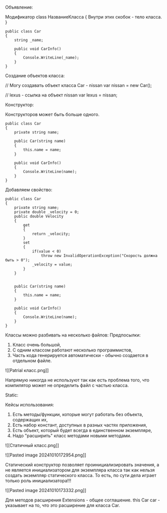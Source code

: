 Объявление:

Модификатор class НазваниеКласса
{
	Внутри этих скобок - тело класса.
}

```
public class Car
{
	string _name;

	public void CarInfo()
	{
		Console.WriteLine(_name);
	}
}
```

Создание объектов класса:

// Могу создавать объект класса Car - nissan
var nissan = new Car();

// lexus - ссылка на объект nissan
var lexus = nissan;

Конструктор:

Конструкторов может быть больше одного.

```
public class Car
{
	private string name;

	public Car(string name)
	{
		this.name = name;
	}

	public void CarInfo()
	{
		Console.WriteLine(name);
	}
}
```

Добавляем свойство:

```
public class Car
{
	private string name;
	private double _velocity = 0;
	public double Velocity
	{
		get
		{
			return _velocity;
		}
		set
		{
			if(value < 0)
				throw new InvalidOperationException("Скорость должна быть > 0");
			_velocity = value;
		}
	}


	public Car(string name)
	{
		this.name = name;
	}

	public void CarInfo()
	{
		Console.WriteLine(name);
	}
}
```

Классы можно разбивать на несколько файлов:
Предпосылки:
1. Класс очень большой,
2. С одним классом работают несколько программистов,
3. Часть кода генерируется автоматически - обычно создается в отдельном файле.

![[Patrial класс.png]]

Напрямую никогда не используют так как есть проблема того, что компилятор может не определить файл с частью класса.

Static:

Кейсы использования:
1. Есть методы/функции, которые могут работать без объекта, содержащих их,
2. Есть набор констант, доступных в разных частях приложения,
3. Есть объект, который будет всегда в единственном экземпляре,
4. Надо "расширить" класс методами новыми методами.

![[Статичный класс.png]]

![[Pasted image 20241010172954.png]]

Статический конструктор позволяет проинициализировать значения, а не является инициализатором для экземпляра класса так как нельзя создать экземпляр статического класса.
То есть, по сути дела играет только роль инициализатора!!!

![[Pasted image 20241010173332.png]]

Для методов расширения Extensions - общее соглашение.
this Car car - указывает на то, что это расширение для класса Car.